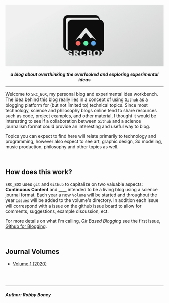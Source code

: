 ![](banner.png)

<p align="center">
    <b><i>
    a blog about overthinking the overlooked and exploring experimental ideas
    </i></b>
</p>


<hr>

Welcome to `SRC_BOX`, my personal blog and experimental idea workbench. The idea behind this blog 
really lies in a concept of using `Github` as a blogging platform for (but not limited to) technical topics.
Since most technology, science and philosophy blogs online tend to share resources such as code, project examples, and other material, I thought it would be interesting to see if a collaboration between `Github` and
a science journalism format could provide an interesting and useful way to blog.

Topics you can expect to find here will relate primarily to technology and programming, however also expect to 
see art, graphic design, 3d modeling, music production, philosophy and other topics as well.

<br>

## How does this work?
`SRC_BOX` uses `git` and `Github` to capitalize on two valuable aspects: __Continuous Content__ and ____ intended to be a living blog using a science journal format. Each year a new `Volume` will be started and throughout the year `Issues` will be added to the volume's directory. In addition each issue will correspond with a issue on the github issue board to allow for comments, suggestions, example discussion, ect.

For more details on what I'm calling, _Git Based Blogging_ see the first issue, [Github for Blogging](vol-1-2020/issue-1/post.md).

<br>

## Journal Volumes
- [Volume 1 (2020)](vol-1/overview.md)

<br>
<br>
<hr>
<h5>
Author: <i>Robby Boney</i>
</h5>
